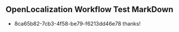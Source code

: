 ## OpenLocalization Workflow Test MarkDown
* 8ca65b82-7cb3-4f58-be79-f6213dd46e78 
thanks!<!--HONumber=Mar16_HO4-->
